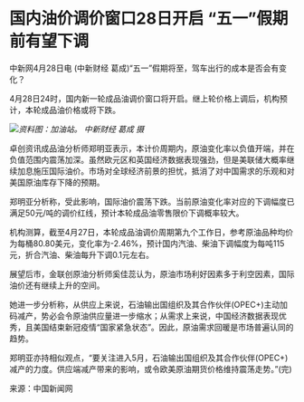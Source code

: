 # 国内油价调价窗口28日开启 “五一”假期前有望下调

中新网4月28日电 (中新财经 葛成)“五一”假期将至，驾车出行的成本是否会有变化？

4月28日24时，国内新一轮成品油调价窗口将开启。继上轮价格上调后，机构预计，本轮成品油价格或将下跌。

![](https://inews.gtimg.com/om_bt/OyO9LjoQliVAkbFfn0SkRcOwmlcOwE6w-4_q4mQgS9MwAAA/1000)_资料图：加油站。
中新财经 葛成 摄_

卓创资讯成品油分析师郑明亚表示，本计价周期内，原油变化率以负值开端，并在负值范围内震荡加深。虽然欧元区和英国经济数据表现强劲，但是美联储大概率继续加息施压国际油价。市场对全球经济前景的担忧，抵消了对中国需求的乐观和对美国原油库存下降的预期。

郑明亚分析称，受此影响，国际油价震荡下跌。当前原油变化率对应的下调幅度已满足50元/吨的调价红线，预计本轮成品油零售限价下调概率较大。

机构测算，截至4月27日，本轮成品油调价周期第九个工作日，参考原油品种均价为每桶80.80美元，变化率为-2.46%，预计国内汽油、柴油下调幅度为每吨115元，折合汽油、柴油每升下调0.1元左右。

展望后市，金联创原油分析师奚佳蕊认为，原油市场利好因素多于利空因素，国际油价还有继续上升的空间。

她进一步分析称，从供应上来说，石油输出国组织及其合作伙伴(OPEC+)主动加码减产，势必会令原油供应量进一步缩水；从需求上来说，中国经济数据表现优秀，且美国结束新冠疫情“国家紧急状态”。因此，原油需求回暖是市场普遍认同的趋势。

郑明亚亦持相似观点，“要关注进入5月，石油输出国组织及其合作伙伴(OPEC+)减产的力度。供应端减产带来的影响，或令欧美原油期货价格维持震荡走势。”(完)

来源：中国新闻网

